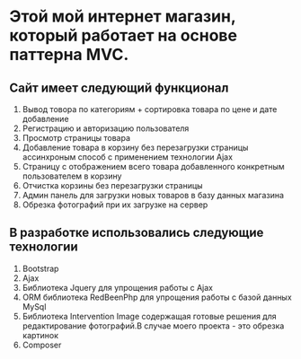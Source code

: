 # Этой мой интернет магазин, который работает на основе паттерна MVC.

## Сайт имеет следующий функционал
1. Вывод товора по категориям + сортировка товара по цене и дате добавление
2. Регистрацию и авторизацию пользователя
3. Просмотр страницы товара 
4. Добавление товара в корзину без перезагрузки страницы ассинхроным способ с применением технологии Ajax
5. Страницу с отображением всего товара добавленного конкретным пользователем в корзину
6. Отчистка корзины без перезагрузки страницы 
7. Админ панель для загрузки новых товаров в базу данных магазина
8. Обрезка фотографий при их загрузке на сервер

## В разработке использовались следующие технологии 
1. Bootstrap 
2. Ajax 
3. Библиотека Jquery для упрощения работы с Ajax 
4. ORM библиотека RedBeenPhp для упрощения работы с базой данных MySql
5. Библиотека Intervention Image содержащая готовые решения для редактирование фотографий.В случае моего проекта - это обрезка картинок
6. Composer
